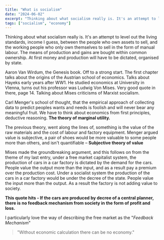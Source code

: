 ```yaml
---
title: "What is socialism"
date: "2024-06-02"
excerpt: "Thinking about what socialism really is. It's an attempt to level out the living standards, income I guess, between the people who own assets to sell, and the working people who only own themselves to sell in the form of manual labour. The means of production and gains are bought within common ownership. At first money and production will have to be dictated, organised by state."
tags: ["socialism", "economy"]
---
```


Thinking about what socialism really is. It's an attempt to level out the living standards, income I guess, between the people who own assets to sell, and the working people who only own themselves to sell in the form of manual labour. The means of production and gains are bought within common ownership. At first money and production will have to be dictated, organised by state. 

Aaron Van Wirdum, the Genesis book. Off to a strong start. The first chapter talks about the origins of the Austrian school of economics. Talks about Hayeks early years after WW1. He studied economics at University in VIenna, turns out his professor was Ludwig Von Mises. Very good quote in there, page 14. Talking about Mises criticisms of Marxist socialism.

Carl Menger's school of thought, that the empirical approach of collecting data to predict peoples wants and needs is foolish and will never bear any meaningful fruit. We have to think about economics from first principles, deductive reasoning. **The theory of marginal utility.**

The previous theory, went along the lines of, something is the value of the raw materials and the cost of labour and factory equipment. Menger argued value is subjective, a pair of shoes would be more valuable to some people more than others, and isn't quantifiable – **Subjective theory of value**

Mises made the groundbreaking argument, and this follows on from the theme of my last entry, under a free market capitalist system, the production of cars in a car factory is dictated by the demand for the cars. People value the output more than the input, and as a result pay a premium over the production cost. Under a socialist system the production of the cars in a car factory would be under the decree of the state. People value the input more than the output. As a result the factory is not adding value to society.

**This quote hits - If the cars are produced by decree of a central planner, there is no feedback mechanism from society in the form of profit and loss.**

I particularly love the way of describing the free market as the "*Feedback Mechanism*"

>"Without economic calculation there can be no economy."
